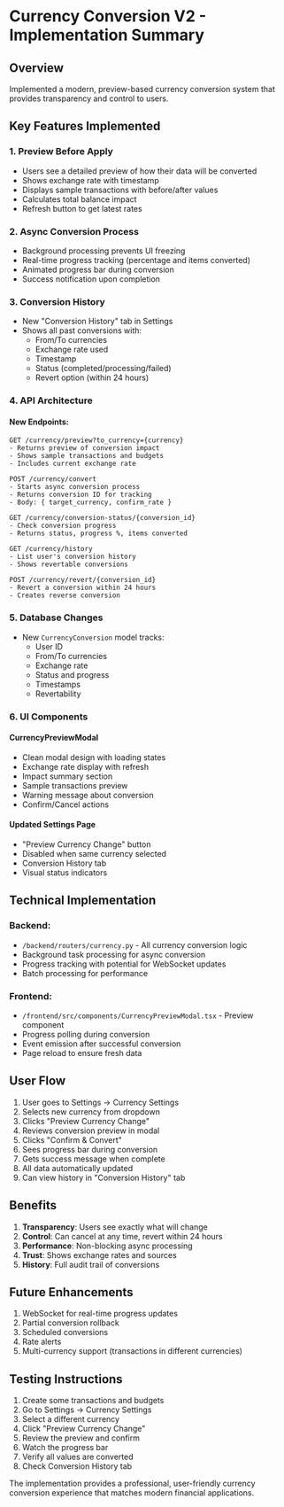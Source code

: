 # Currency Conversion V2 - Implementation Summary

## Overview
Implemented a modern, preview-based currency conversion system that provides transparency and control to users.

## Key Features Implemented

### 1. Preview Before Apply
- Users see a detailed preview of how their data will be converted
- Shows exchange rate with timestamp
- Displays sample transactions with before/after values
- Calculates total balance impact
- Refresh button to get latest rates

### 2. Async Conversion Process
- Background processing prevents UI freezing
- Real-time progress tracking (percentage and items converted)
- Animated progress bar during conversion
- Success notification upon completion

### 3. Conversion History
- New "Conversion History" tab in Settings
- Shows all past conversions with:
  - From/To currencies
  - Exchange rate used
  - Timestamp
  - Status (completed/processing/failed)
  - Revert option (within 24 hours)

### 4. API Architecture

#### New Endpoints:
```
GET /currency/preview?to_currency={currency}
- Returns preview of conversion impact
- Shows sample transactions and budgets
- Includes current exchange rate

POST /currency/convert
- Starts async conversion process
- Returns conversion ID for tracking
- Body: { target_currency, confirm_rate }

GET /currency/conversion-status/{conversion_id}
- Check conversion progress
- Returns status, progress %, items converted

GET /currency/history
- List user's conversion history
- Shows revertable conversions

POST /currency/revert/{conversion_id}
- Revert a conversion within 24 hours
- Creates reverse conversion
```

### 5. Database Changes
- New `CurrencyConversion` model tracks:
  - User ID
  - From/To currencies
  - Exchange rate
  - Status and progress
  - Timestamps
  - Revertability

### 6. UI Components

#### CurrencyPreviewModal
- Clean modal design with loading states
- Exchange rate display with refresh
- Impact summary section
- Sample transactions preview
- Warning message about conversion
- Confirm/Cancel actions

#### Updated Settings Page
- "Preview Currency Change" button
- Disabled when same currency selected
- Conversion History tab
- Visual status indicators

## Technical Implementation

### Backend:
- `/backend/routers/currency.py` - All currency conversion logic
- Background task processing for async conversion
- Progress tracking with potential for WebSocket updates
- Batch processing for performance

### Frontend:
- `/frontend/src/components/CurrencyPreviewModal.tsx` - Preview component
- Progress polling during conversion
- Event emission after successful conversion
- Page reload to ensure fresh data

## User Flow

1. User goes to Settings → Currency Settings
2. Selects new currency from dropdown
3. Clicks "Preview Currency Change"
4. Reviews conversion preview in modal
5. Clicks "Confirm & Convert"
6. Sees progress bar during conversion
7. Gets success message when complete
8. All data automatically updated
9. Can view history in "Conversion History" tab

## Benefits

1. **Transparency**: Users see exactly what will change
2. **Control**: Can cancel at any time, revert within 24 hours
3. **Performance**: Non-blocking async processing
4. **Trust**: Shows exchange rates and sources
5. **History**: Full audit trail of conversions

## Future Enhancements

1. WebSocket for real-time progress updates
2. Partial conversion rollback
3. Scheduled conversions
4. Rate alerts
5. Multi-currency support (transactions in different currencies)

## Testing Instructions

1. Create some transactions and budgets
2. Go to Settings → Currency Settings
3. Select a different currency
4. Click "Preview Currency Change"
5. Review the preview and confirm
6. Watch the progress bar
7. Verify all values are converted
8. Check Conversion History tab

The implementation provides a professional, user-friendly currency conversion experience that matches modern financial applications.